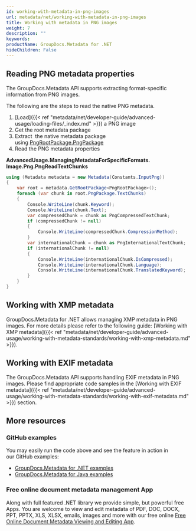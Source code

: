 ```yaml
---
id: working-with-metadata-in-png-images
url: metadata/net/working-with-metadata-in-png-images
title: Working with metadata in PNG images
weight: 7
description: ""
keywords: 
productName: GroupDocs.Metadata for .NET
hideChildren: False
---
```

## Reading PNG metadata properties

The GroupDocs.Metadata API supports extracting format-specific information from PNG images.

The following are the steps to read the native PNG metadata.

1.  [Load]({{< ref "metadata/net/developer-guide/advanced-usage/loading-files/_index.md" >}}) a PNG image
2.  Get the root metadata package
3.  Extract  the native metadata package using [PngRootPackage.PngPackage](https://reference.groupdocs.com/metadata/net/groupdocs.metadata.formats.image/pngrootpackage/properties/pngpackage)
4.  Read the PNG metadata properties

**AdvancedUsage.ManagingMetadataForSpecificFormats.<WBR>Image.Png.PngReadTextChunks**

```csharp
using (Metadata metadata = new Metadata(Constants.InputPng))
{
    var root = metadata.GetRootPackage<PngRootPackage>();
    foreach (var chunk in root.PngPackage.TextChunks)
    {
        Console.WriteLine(chunk.Keyword);
        Console.WriteLine(chunk.Text);
        var compressedChunk = chunk as PngCompressedTextChunk;
        if (compressedChunk != null)
        {
            Console.WriteLine(compressedChunk.CompressionMethod);
        }
        var internationalChunk = chunk as PngInternationalTextChunk;
        if (internationalChunk != null)
        {
            Console.WriteLine(internationalChunk.IsCompressed);
            Console.WriteLine(internationalChunk.Language);
            Console.WriteLine(internationalChunk.TranslatedKeyword);
        }
    }
}
```

## Working with XMP metadata

GroupDocs.Metadata for .NET allows managing XMP metadata in PNG images. For more details please refer to the following guide: [Working with XMP metadata]({{< ref "metadata/net/developer-guide/advanced-usage/working-with-metadata-standards/working-with-xmp-metadata.md" >}}).

## Working with EXIF metadata

The GroupDocs.Metadata API supports handling EXIF metadata in PNG images. Please find appropriate code samples in the [Working with EXIF metadata]({{< ref "metadata/net/developer-guide/advanced-usage/working-with-metadata-standards/working-with-exif-metadata.md" >}}) section.

## More resources
### GitHub examples
You may easily run the code above and see the feature in action in our GitHub examples:
*   [GroupDocs.Metadata for .NET examples](https://github.com/groupdocs-metadata/GroupDocs.Metadata-for-.NET)    
*   [GroupDocs.Metadata for Java examples](https://github.com/groupdocs-metadata/GroupDocs.Metadata-for-Java)    

### Free online document metadata management App
Along with full featured .NET library we provide simple, but powerful free Apps.
You are welcome to view and edit metadata of PDF, DOC, DOCX, PPT, PPTX, XLS, XLSX, emails, images and more with our free online [Free Online Document Metadata Viewing and Editing App](https://products.groupdocs.app/metadata).